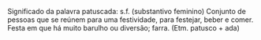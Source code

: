 Significado da palavra patuscada:
s.f. (substantivo feminino)
Conjunto de pessoas que se reúnem para uma festividade, para festejar, beber e comer.
Festa em que há muito barulho ou diversão; farra.
(Etm. patusco + ada)

